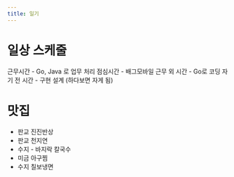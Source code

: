 ```yaml
---
title: 일기
---
```


# 일상 스케줄

근무시간 - Go, Java 로 업무 처리
점심시간 - 배그모바일
근무 외 시간 - Go로 코딩
자기 전 시간 - 구현 설계 (하다보면 자게 됨)

# 맛집
- 판교 진진반상
- 판교 천지연
- 수지 - 바지락 칼국수
- 미금 아구찜
- 수지 칠보냉면
